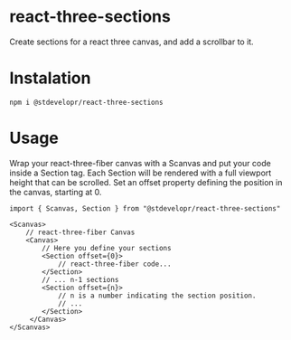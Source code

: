 # react-three-sections

Create sections for a react three canvas, and add a scrollbar to it.

# Instalation

`npm i @stdevelopr/react-three-sections`

# Usage

Wrap your react-three-fiber canvas with a Scanvas and put your code inside a Section tag. Each Section will be rendered with a full viewport height that can be scrolled. Set an offset property defining the position in the canvas, starting at 0.

```
import { Scanvas, Section } from "@stdevelopr/react-three-sections"

<Scanvas>
    // react-three-fiber Canvas
    <Canvas>
        // Here you define your sections
        <Section offset={0}>
            // react-three-fiber code...
        </Section>
        // ... n-1 sections
        <Section offset={n}>
            // n is a number indicating the section position.
            // ...
        </Section>
     </Canvas>
</Scanvas>
```

